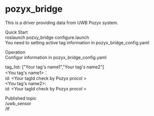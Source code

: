 # pozyx_bridge
This is a driver providing data from UWB Pozyx system. 

Quick Start   
roslaunch pozxy_bridge configure.launch  
You need to setting active tag information in pozyx_bridge_config.yaml  

Operation  
Configur information in pozyx_bridge_config.yaml  

tag_list: ["Your tag's name1","Your tag's name2"]  
<You tag's name1>：  
id: \<Your tagId check by Pozyx procol \>  
<You tag's name2>:    
id:  \<Your tagId check by Pozyx procol \> 

Published topic  
/uwb_sensor  
/tf  
